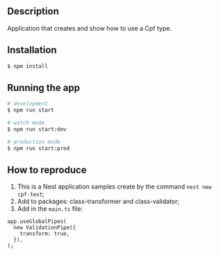 
## Description

Application that creates and show how to use a Cpf type.

## Installation

```bash
$ npm install
```

## Running the app

```bash
# development
$ npm run start

# watch mode
$ npm run start:dev

# production mode
$ npm run start:prod
```

## How to reproduce

1. This is a Nest application samples create by the command `nest new cpf-test`;
2. Add to packages: class-transformer and class-validator;
3. Add in the  `main.ts` file:
  ```TypeSript
  app.useGlobalPipes(
    new ValidationPipe({
      transform: true,
    }),
  );
  ```

